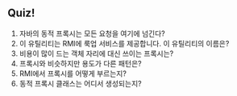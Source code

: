 
## Quiz!

1. 자바의 동적 프록시는 모든 요청을 여기에 넘긴다?
2. 이 유틸리티는 RMI에 룩업 서비스를 제공합니다. 이 유틸리티의 이름은?
3. 비용이 많이 드는 객체 자리에 대신 쓰이는 프록시는?
4. 프록시와 비슷하지만 용도가 다른 패턴은?
5. RMI에서 프록시를 어떻게 부르는지?
6. 동적 프록시 클래스는 어디서 생성되는지?
